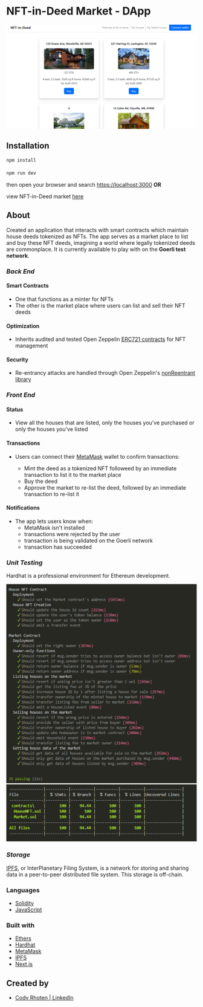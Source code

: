 # NFT-in-Deed Market - DApp


<img src="/src/public/home-pg.png" alt="home page">

## Installation

```sh
npm install

npm run dev
```
then open your browser and search <https://localhost:3000>
**OR**

view NFT-in-Deed market <a href="https://nft-in-deed.vercel.app//">here</a>

## About

Created an application that interacts with smart contracts which maintain house deeds tokenized as NFTs. The app serves as a market place to list and buy these NFT deeds, imagining a world where legally tokenized deeds are commonplace. It is currently available to play with on the **Goerli test network**.

### *Back End*

#### Smart Contracts

- One that functions as a minter for NFTs
- The other is the market place where users can list and sell their NFT deeds

#### Optimization

- Inherits audited and tested Open Zeppelin [ERC721 contracts](https://github.com/OpenZeppelin/openzeppelin-contracts/tree/master/contracts/token/ERC721) for NFT management

#### Security

- Re-entrancy attacks are handled through Open Zeppelin's [nonReentrant library](https://github.com/OpenZeppelin/openzeppelin-contracts/blob/master/contracts/security/ReentrancyGuard.sol)

### *Front End*

#### Status

- View all the houses that are listed, only the houses you've purchased or only the houses you've listed

#### Transactions

- Users can connect their [MetaMask](https://metamask.io/) wallet to confirm transactions:
    
    - Mint the deed as a tokenized NFT followeed by an immediate transaction to list it to the market place
    - Buy the deed
    - Approve the market to re-list the deed, followed by an immediate transaction to re-list it

#### Notifications

- The app lets users know when:
    - MetaMask isn't installed
    - transactions were rejected by the user
    - transaction is being validated on the Goerli network
    - transaction has succeeded

### *Unit Testing*

Hardhat is a professional environment for Ethereum development.

<img src="/src/public/contracts-tests.png" alt="Tests" >

<img src="/src/public/contracts-test-coverage.png" alt="Coverage" >

### *Storage*

[IPFS](https://ipfs.io/), or InterPlanetary Filing System, is a network for storing and sharing data in a peer-to-peer distributed file system. This storage is off-chain.

### Languages

- [Solidity](https://docs.soliditylang.org/en/v0.8.9/)
- [JavaScript](https://www.javascript.com/)

### Built with

- [Ethers](https://docs.ethers.io/v5/)
- [Hardhat](https://hardhat.org/)
- [MetaMask](https://metamask.io/)
- [IPFS](https://ipfs.io/)
- [Next.js](https://nextjs.org/)

## Created by 

- [Cody Rhoten | LinkedIn](https://www.linkedin.com/in/codyrhoten/)